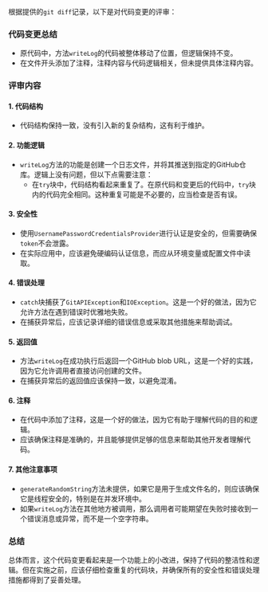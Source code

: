 根据提供的`git diff`记录，以下是对代码变更的评审：

### 代码变更总结
- 原代码中，方法`writeLog`的代码被整体移动了位置，但逻辑保持不变。
- 在文件开头添加了注释，注释内容与代码逻辑相关，但未提供具体注释内容。

### 评审内容

#### 1. 代码结构
- 代码结构保持一致，没有引入新的复杂结构，这有利于维护。

#### 2. 功能逻辑
- `writeLog`方法的功能是创建一个日志文件，并将其推送到指定的GitHub仓库。逻辑上没有问题，但以下点需要注意：
  - 在`try`块中，代码结构看起来重复了。在原代码和变更后的代码中，`try`块内的代码完全相同。这种重复可能是不必要的，应当检查是否有误。

#### 3. 安全性
- 使用`UsernamePasswordCredentialsProvider`进行认证是安全的，但需要确保`token`不会泄露。
- 在实际应用中，应该避免硬编码认证信息，而应从环境变量或配置文件中读取。

#### 4. 错误处理
- `catch`块捕获了`GitAPIException`和`IOException`。这是一个好的做法，因为它允许方法在遇到错误时优雅地失败。
- 在捕获异常后，应该记录详细的错误信息或采取其他措施来帮助调试。

#### 5. 返回值
- 方法`writeLog`在成功执行后返回一个GitHub blob URL，这是一个好的实践，因为它允许调用者直接访问创建的文件。
- 在捕获异常后的返回值应该保持一致，以避免混淆。

#### 6. 注释
- 在代码中添加了注释，这是一个好的做法，因为它有助于理解代码的目的和逻辑。
- 应该确保注释是准确的，并且能够提供足够的信息来帮助其他开发者理解代码。

#### 7. 其他注意事项
- `generateRandomString`方法未提供，如果它是用于生成文件名的，则应该确保它是线程安全的，特别是在并发环境中。
- 如果`writeLog`方法在其他地方被调用，那么调用者可能期望在失败时接收到一个错误消息或异常，而不是一个空字符串。

### 总结
总体而言，这个代码变更看起来是一个功能上的小改进，保持了代码的整洁性和逻辑。但在实施之前，应该仔细检查重复的代码块，并确保所有的安全性和错误处理措施都得到了妥善处理。